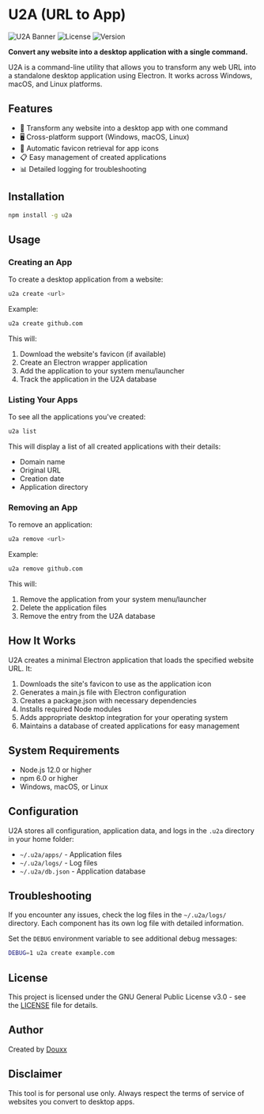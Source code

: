 # U2A (URL to App)

![U2A Banner](https://img.shields.io/badge/U2A-URL%20to%20App-blue)
![License](https://img.shields.io/badge/license-GPL--3.0-green)
![Version](https://img.shields.io/badge/version-1.0.0-orange)

**Convert any website into a desktop application with a single command.**

U2A is a command-line utility that allows you to transform any web URL into a standalone desktop application using Electron. It works across Windows, macOS, and Linux platforms.

## Features

- 🚀 Transform any website into a desktop app with one command
- 🖥️ Cross-platform support (Windows, macOS, Linux)
- 🔄 Automatic favicon retrieval for app icons
- 📋 Easy management of created applications
- 📊 Detailed logging for troubleshooting

## Installation

```bash
npm install -g u2a
```

## Usage

### Creating an App

To create a desktop application from a website:

```bash
u2a create <url>
```

Example:
```bash
u2a create github.com
```

This will:
1. Download the website's favicon (if available)
2. Create an Electron wrapper application
3. Add the application to your system menu/launcher
4. Track the application in the U2A database

### Listing Your Apps

To see all the applications you've created:

```bash
u2a list
```

This will display a list of all created applications with their details:
- Domain name
- Original URL
- Creation date
- Application directory

### Removing an App

To remove an application:

```bash
u2a remove <url>
```

Example:
```bash
u2a remove github.com
```

This will:
1. Remove the application from your system menu/launcher
2. Delete the application files
3. Remove the entry from the U2A database

## How It Works

U2A creates a minimal Electron application that loads the specified website URL. It:

1. Downloads the site's favicon to use as the application icon
2. Generates a main.js file with Electron configuration
3. Creates a package.json with necessary dependencies
4. Installs required Node modules
5. Adds appropriate desktop integration for your operating system
6. Maintains a database of created applications for easy management

## System Requirements

- Node.js 12.0 or higher
- npm 6.0 or higher
- Windows, macOS, or Linux

## Configuration

U2A stores all configuration, application data, and logs in the `.u2a` directory in your home folder:

- `~/.u2a/apps/` - Application files
- `~/.u2a/logs/` - Log files
- `~/.u2a/db.json` - Application database

## Troubleshooting

If you encounter any issues, check the log files in the `~/.u2a/logs/` directory. Each component has its own log file with detailed information.

Set the `DEBUG` environment variable to see additional debug messages:

```bash
DEBUG=1 u2a create example.com
```

## License

This project is licensed under the GNU General Public License v3.0 - see the [LICENSE](LICENSE) file for details.

## Author

Created by [Douxx](https://douxx.tech)

## Disclaimer

This tool is for personal use only. Always respect the terms of service of websites you convert to desktop apps.